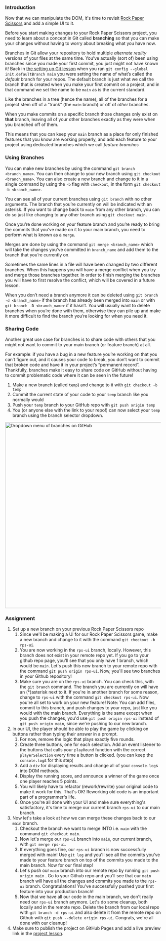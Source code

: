 ### Introduction

Now that we can manipulate the DOM, it's time to revisit [Rock Paper Scissors](https://www.theodinproject.com/paths/foundations/courses/foundations/lessons/rock-paper-scissors) and add a simple UI to it.

Before you start making changes to your Rock Paper Scissors project, you need to learn about a concept in Git called **branching** so that you can make your changes without having to worry about breaking what you have now.

Branches in Git allow your repository to hold multiple *alternate reality* versions of your files at the same time. You’ve actually (sort of) been using branches since you made your first commit, you just might not have known it! Back in [the setting up Git lesson](https://www.theodinproject.com/paths/foundations/courses/foundations/lessons/setting-up-git) when you ran `git config --global init.defaultBranch main` you were setting the name of what’s called the *default* branch for your repos. The default branch is just what we call the branch that is created when you make your first commit on a project, and in that command we set the name to be `main` as is the current standard. 

Like the branches in a tree (hence the name), all of the branches for a project stem off of a “trunk” (the `main` branch) or off of *other* branches.

When you make commits on a specific branch those changes only exist on **that** branch, leaving all of your other branches exactly as they were when you branched off of them.

This means that you can keep your `main` branch as a place for only finished features that you know are working properly, and add each feature to your project using dedicated branches which we call *feature branches*

### Using Branches

You can make new branches by using the command `git branch <branch_name>`. You can then change to your new branch using `git checkout <branch_name>`. You can also create a new branch and change to it in a single command by using the `-b` flag with `checkout`, in the form `git checkout -b <branch_name>`.

You can see all of your current branches using `git branch` with no other arguments. The branch that you’re currently on will be indicated with an asterisk. If you want to change back to `main` from any other branch, you can do so just like changing to any other branch using `git checkout main`.

Once you’re done working on your feature branch and you’re ready to bring the commits that you’ve made on it to your main branch,  you need to perform what is known as a `merge`.

Merges are done by using the command `git merge <branch_name>` which will take the changes you’ve committed in `branch_name` and add them to the branch that you’re currently on.

Sometimes the same lines in a file will have been changed by two different branches. When this happens you will have a merge conflict when you try and merge those branches together. In order to finish merging the branches you will have to first resolve the conflict, which will be covered in a future lesson.

When you don’t need a branch anymore it can be deleted using `git branch -d <branch_name>` if the branch has already been merged into `main` or with `git branch -D <branch_name>` if it hasn’t. You will usually want to delete branches when you’re done with them, otherwise they can pile up and make it more difficult to find the branch you’re looking for when you need it.

### Sharing Code

Another great use case for branches is to share code with others that you might not want to commit to your main branch (or feature branch) at all. 

For example: if you have a bug in a new feature you’re working on that you can’t figure out, and it causes your code to break, you don’t want to commit that broken code and have it in your project’s “permanent record”. Thankfully, branches make it easy to share code on GitHub without having to commit problematic code where it can be seen in the future!

1. Make a new branch (called `temp`) and change to it with `git checkout -b temp`
2. Commit the current state of your code to your `temp` branch like you normally would
3. Push your `temp` branch to your GitHub repo with `git push origin temp`
4. You (or anyone else with the link to your repo!) can now select your `temp` branch using the branch selector dropdown.

<img width="602" alt="Dropdown menu of branches on GitHub" src="https://cdn.statically.io/gh/TheOdinProject/curriculum/32a651388da10d018d4143b066badf2c9f27dc93/foundations/javascript_basics/revisiting_rock_paper_scissors/imgs/00.png">

### Assignment

<div class="lesson-content__panel" markdown="1">

1. Set up a new branch on your previous Rock Paper Scissors repo
   1. Since we'll be making a UI for our Rock Paper Scissors game, make a new branch and change to it with the command `git checkout -b rps-ui`.  
   2. You are now working in the `rps-ui` branch, locally. However, this branch does not exist in your remote repo yet. If you go to your github repo page, you'll see that you only have 1 branch, which would be `main`. Let's push this new branch to your remote repo with the command `git push origin rps-ui`. Now, you'll see two branches in your Github repository!  
   3. Make sure you are on the `rps-ui` branch. You can check this, with the `git branch` command. The branch you are currently on will have an (\*)asterisk next to it. If you're in another branch for some reason, change to `rps-ui` with the command `git checkout rps-ui`. Now you're all set to work on your new feature! Note: You can add files, commit to this branch, and push changes to your repo, just like you would with the main branch. Everything is the same except when you push the changes, you'd use `git push origin rps-ui` instead of `git push origin main`, since we're pushing to our new branch.  
2. In our UI, the player should be able to play the game by clicking on buttons rather than typing their answer in a prompt.  
   1. For now, remove the logic that plays exactly five rounds.  
   2. Create three buttons, one for each selection. Add an event listener to the buttons that calls your `playRound` function with the correct `playerSelection` every time a button is clicked. (you can keep the `console.log`s for this step)  
   3. Add a `div` for displaying results and change all of your `console.log`s into DOM methods.  
   4. Display the running score, and announce a winner of the game once one player reaches 5 points.  
   5. You will likely have to refactor (rework/rewrite) your original code to make it work for this. That's OK! Reworking old code is an important part of a programmer's life.  
   6. Once you're all done with your UI and make sure everything's satisfactory, it's time to merge our current branch `rps-ui` to our main branch.  
3. Now let's take a look at how we can merge these changes back to our `main` branch.  
   1. Checkout the branch we want to merge INTO i.e. `main` with the command `git checkout main`. 
   2. Now let's merge our `rps-ui` branch into `main`, our current branch, with `git merge rps-ui`.  
   3. If everything goes fine, our `rps-ui` branch is now successfully merged with main! Use `git log` and you'll see all the commits you've made to your feature branch on top of the commits you made to the main branch. Now for our final step!  
   4. Let's push our `main` branch into our remote repo by running `git push origin main` . Go to your Github repo and you'll see that our `main` branch will have all the changes and commits you made to the `rps-ui` branch. Congratulations! You've successfully pushed your first feature into your production branch!  
   5. Now that we have all our code in the main branch, we don't really need our `rps-ui` branch anymore. Let's do some cleanup, both locally and in the remote repo. Delete the branch from our local repo with `git branch -d rps-ui` and also delete it from the remote repo on Github with `git push --delete origin rps-ui`. Congrats, we're all done with our cleanup!
4. Make sure to publish the project on GitHub Pages and add a live preview link in the [project lesson](https://www.theodinproject.com/paths/foundations/courses/foundations/lessons/rock-paper-scissors).

</div>
